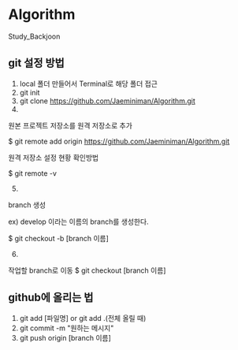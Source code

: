 # Algorithm
Study_Backjoon

## git 설정 방법
1. local 폴더 만들어서 Terminal로 해당 폴더 접근
2. git init
3. git clone https://github.com/Jaeminiman/Algorithm.git
4. 
 
원본 프로젝트 저장소를 원격 저장소로 추가
  
$ git remote add origin https://github.com/Jaeminiman/Algorithm.git
  
원격 저장소 설정 현황 확인방법
  
$ git remote -v
  
5. 

branch 생성

  ex) develop 이라는 이름의 branch를 생성한다.
  
  $ git checkout -b [branch 이름]
  
6. 

작업할 branch로 이동
$ git checkout [branch 이름]


## github에 올리는 법
1. git add [파일명] or git add .(전체 올릴 때)
2. git commit -m "원하는 메시지"
3. git push origin [branch 이름]

